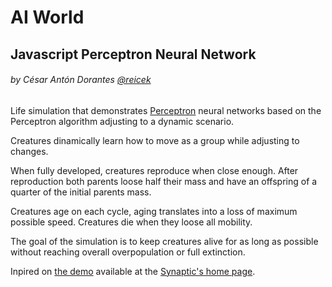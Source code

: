 # AI World
## Javascript Perceptron Neural Network
###### by César Antón Dorantes <a href="https://twitter.com/reicek" target="_blank">@reicek</a>

Life simulation that demonstrates [Perceptron](https://en.wikipedia.org/wiki/Perceptron) neural networks based on the Perceptron algorithm adjusting to a dynamic scenario.

Creatures dinamically learn how to move as a group while adjusting to changes.

When fully developed, creatures reproduce when close enough. After reproduction both parents loose half their mass and have an offspring of a quarter of the initial parents mass.

Creatures age on each cycle, aging translates into a loss of maximum possible speed. Creatures die when they loose all mobility.

The goal of the simulation is to keep creatures alive for as long as possible without reaching overall overpopulation or full extinction.

Inpired on [the demo](https://github.com/cazala/synaptic/tree/gh-pages/scripts/homepage) available at the [Synaptic's home page](http://caza.la/synaptic).